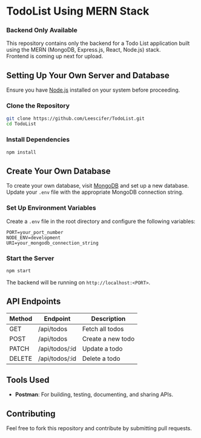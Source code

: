 # TodoList Using MERN Stack

### Backend Only Available

This repository contains only the backend for a Todo List application built using the MERN (MongoDB, Express.js, React, Node.js) stack.  
Frontend is coming up next for upload.

## Setting Up Your Own Server and Database

Ensure you have [Node.js](https://nodejs.org/) installed on your system before proceeding.

### Clone the Repository
```sh
git clone https://github.com/Leescifer/TodoList.git
cd TodoList
```

### Install Dependencies
```sh
npm install
```

## Create Your Own Database
To create your own database, visit [MongoDB](https://www.mongodb.com/) and set up a new database. Update your `.env` file with the appropriate MongoDB connection string.

### Set Up Environment Variables
Create a `.env` file in the root directory and configure the following variables:
```env
PORT=your_port_number
NODE_ENV=development
URI=your_mongodb_connection_string
```

### Start the Server
```sh
npm start
```
The backend will be running on `http://localhost:<PORT>`.

## API Endpoints
| Method | Endpoint | Description |
|--------|------------|-------------|
| GET | /api/todos | Fetch all todos |
| POST | /api/todos | Create a new todo |
| PATCH | /api/todos/:id | Update a todo |
| DELETE | /api/todos/:id | Delete a todo |

## Tools Used
- **Postman**: For building, testing, documenting, and sharing APIs.

## Contributing
Feel free to fork this repository and contribute by submitting pull requests.

